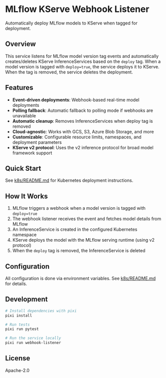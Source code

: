 # MLflow KServe Webhook Listener

Automatically deploy MLflow models to KServe when tagged for deployment.

## Overview

This service listens for MLflow model version tag events and automatically creates/deletes KServe InferenceServices based on the `deploy` tag. When a model version is tagged with `deploy=true`, the service deploys it to KServe. When the tag is removed, the service deletes the deployment.

## Features

- **Event-driven deployments**: Webhook-based real-time model deployments
- **Polling fallback**: Automatic fallback to polling mode if webhooks are unavailable
- **Automatic cleanup**: Removes InferenceServices when deploy tag is removed
- **Cloud-agnostic**: Works with GCS, S3, Azure Blob Storage, and more
- **Customizable**: Configurable resource limits, namespaces, and deployment parameters
- **KServe v2 protocol**: Uses the v2 inference protocol for broad model framework support

## Quick Start

See [k8s/README.md](k8s/README.md) for Kubernetes deployment instructions.

## How It Works

1. MLflow triggers a webhook when a model version is tagged with `deploy=true`
2. The webhook listener receives the event and fetches model details from MLflow
3. An InferenceService is created in the configured Kubernetes namespace
4. KServe deploys the model with the MLflow serving runtime (using v2 protocol)
5. When the `deploy` tag is removed, the InferenceService is deleted

## Configuration

All configuration is done via environment variables. See [k8s/README.md](k8s/README.md) for details.

## Development

```bash
# Install dependencies with pixi
pixi install

# Run tests
pixi run pytest

# Run the service locally
pixi run webhook-listener
```

## License

Apache-2.0
